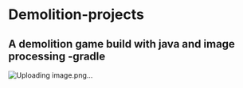 # Demolition-projects
## A demolition game build with java and image processing -gradle

![Uploading image.png…]()


